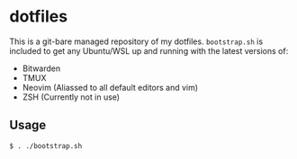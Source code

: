 # dotfiles

This is a git-bare managed repository of my dotfiles. `bootstrap.sh` is included to get any Ubuntu/WSL up and running with the latest versions of:
* Bitwarden
* TMUX
* Neovim (Aliassed to all default editors and vim)
* ZSH (Currently not in use)

## Usage
```Bash
$ . ./bootstrap.sh
```

